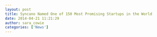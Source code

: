 ```yaml
---
layout: post
title: Syncano Named One of 150 Most Promising Startups in the World
date: 2014-04-21 11:21:29
author: sara_cowie
categories: ['News']
---
```

